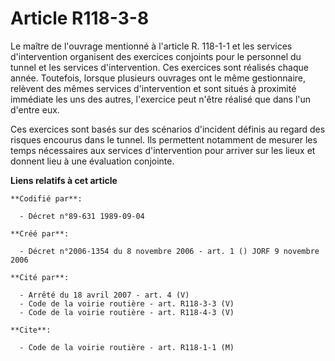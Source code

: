 # Article R118-3-8

Le maître de l'ouvrage mentionné à l'article R. 118-1-1 et les services d'intervention organisent des exercices conjoints
pour le personnel du tunnel et les services d'intervention. Ces exercices sont réalisés chaque année. Toutefois, lorsque
plusieurs ouvrages ont le même gestionnaire, relèvent des mêmes services d'intervention et sont situés à proximité immédiate
les uns des autres, l'exercice peut n'être réalisé que dans l'un d'entre eux.

Ces exercices sont basés sur des scénarios d'incident définis au regard des risques encourus dans le tunnel. Ils permettent
notamment de mesurer les temps nécessaires aux services d'intervention pour arriver sur les lieux et donnent lieu à une
évaluation conjointe.

**Liens relatifs à cet article**

	**Codifié par**:

	  - Décret n°89-631 1989-09-04

	**Créé par**:

	  - Décret n°2006-1354 du 8 novembre 2006 - art. 1 () JORF 9 novembre 2006

	**Cité par**:

	  - Arrêté du 18 avril 2007 - art. 4 (V)
	  - Code de la voirie routière - art. R118-3-3 (V)
	  - Code de la voirie routière - art. R118-4-3 (V)

	**Cite**:

	  - Code de la voirie routière - art. R118-1-1 (M)
